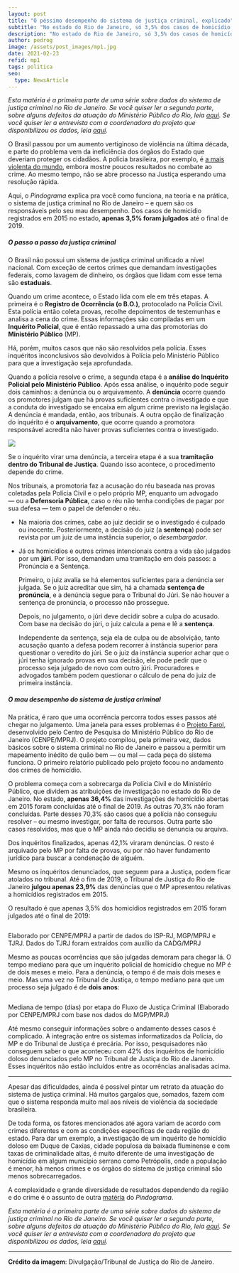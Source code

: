 ```yaml
---
layout: post
title: "O péssimo desempenho do sistema de justiça criminal, explicado"
subtitle: "No estado do Rio de Janeiro, só 3,5% dos casos de homicídio são julgados"
description: "No estado do Rio de Janeiro, só 3,5% dos casos de homicídio são julgados"
author: pedrog
image: /assets/post_images/mp1.jpg
date: 2021-02-23
refid: mp1
tags: politica
seo:
  type: NewsArticle
---
```


<p><em>Esta matéria é a primeira parte de uma série sobre dados do sistema de justiça criminal no Rio de Janeiro. Se você quiser ler a segunda parte, sobre alguns defeitos da atuação do Ministério Público do Rio, leia <a href="/2021/02/23/mp2.html">aqui</a>. Se você quiser ler a entrevista com a coordenadora do projeto que disponibilizou os dados, leia <a href="/2021/02/23/mp3.html">aqui</a>.</em></p>
<p>O Brasil passou por um aumento vertiginoso de violência na última década, e parte do problema vem da ineficiência dos órgãos do Estado que deveriam proteger os cidadãos. A polícia brasileira, por exemplo, é <a href="https://piaui.folha.uol.com.br/policia-que-mais-mata/">a mais violenta do mundo</a>, embora mostre poucos resultados no combate ao crime. Ao mesmo tempo, não se abre processo na Justiça esperando uma resolução rápida.</p>
<p>Aqui, o <em>Pindograma</em> explica pra você como funciona, na teoria e na prática, o sistema de justiça criminal no Rio de Janeiro – e quem são os responsáveis pelo seu mau desempenho. Dos casos de homicídio registrados em 2015 no estado, <strong>apenas 3,5% foram julgados</strong> até o final de 2019.</p>
<div id="o-passo-a-passo-da-justiça-criminal" class="section level5">
<h5>O passo a passo da justiça criminal</h5>
<p>O Brasil não possui um sistema de justiça criminal unificado a nível nacional. Com exceção de certos crimes que demandam investigações federais, como lavagem de dinheiro, os órgãos que lidam com esse tema são <strong>estaduais</strong>.</p>
<p>Quando um crime acontece, o Estado lida com ele em três etapas. A primeira é o <strong>Registro de Ocorrência (o B.O.)</strong>, protocolado na Polícia Civil. Esta polícia então coleta provas, recolhe depoimentos de testemunhas e analisa a cena do crime. Essas informações são compiladas em um <strong>Inquérito Policial</strong>, que é então repassado a uma das promotorias do <strong>Ministério Público</strong> (MP).</p>
<p>Há, porém, muitos casos que não são resolvidos pela polícia. Esses inquéritos inconclusivos são devolvidos à Polícia pelo Ministério Público para que a investigação seja aprofundada.</p>
<p>Quando a polícia resolve o crime, a segunda etapa é a <strong>análise do Inquérito Policial pelo Ministério Público</strong>. Após essa análise, o inquérito pode seguir dois caminhos: a denúncia ou o arquivamento. A <strong>denúncia</strong> ocorre quando os promotores julgam que há provas suficientes contra o investigado e que a conduta do investigado se encaixa em algum crime previsto na legislação. A denúncia é mandada, então, aos tribunais. A outra opção de finalização do inquérito é o <strong>arquivamento</strong>, que ocorre quando a promotora responsável acredita não haver provas suficientes contra o investigado.</p>
<p><img style="max-height: 750px;" src="/assets/post_images/mp1/fluxograma.png" /></p>
<p>Se o inquérito virar uma denúncia, a terceira etapa é a sua <strong>tramitação dentro do Tribunal de Justiça</strong>. Quando isso acontece, o procedimento depende do crime.</p>
<p>Nos tribunais, a promotoria faz a acusação do réu baseada nas provas coletadas pela Polícia Civil e o pelo próprio MP, enquanto um advogado — ou a <strong>Defensoria Pública</strong>, caso o réu não tenha condições de pagar por sua defesa — tem o papel de defender o réu.</p>
<ul>
<li><p>Na maioria dos crimes, cabe ao juiz decidir se o investigado é culpado ou inocente. Posteriormente, a decisão do juiz (a <strong>sentença</strong>) pode ser revista por um juiz de uma instância superior, o <em>desembargador</em>.</p></li>
<li><p>Já os homicídios e outros crimes intencionais contra a vida são julgados por um <strong>júri</strong>. Por isso, demandam uma tramitação em dois passos: a Pronúncia e a Sentença.</p>
<p>Primeiro, o juiz avalia se há elementos suficientes para a denúncia ser julgada. Se o juiz acreditar que sim, há a chamada <strong>sentença de pronúncia</strong>, e a denúncia segue para o Tribunal do Júri. Se não houver a sentença de pronúncia, o processo não prossegue.</p>
<p>Depois, no julgamento, o júri deve decidir sobre a culpa do acusado. Com base na decisão do júri, o juiz calcula a pena e lê a <strong>sentença</strong>.</p>
<p>Independente da sentença, seja ela de culpa ou de absolvição, tanto acusação quanto a defesa podem recorrer à instância superior para questionar o veredito do júri. Se o juiz da instância superior achar que o júri tenha ignorado provas em sua decisão, ele pode pedir que o processo seja julgado de novo com outro júri. Procuradores e advogados também podem questionar o cálculo de pena do juiz de primeira instância.</p></li>
</ul>
</div>
<div id="o-mau-desempenho-do-sistema-de-justiça-criminal" class="section level5">
<h5>O mau desempenho do sistema de justiça criminal</h5>
<p>Na prática, é raro que uma ocorrência percorra todos esses passos até chegar no julgamento. Uma janela para esses problemas é o <a href="https://ierbb.mprj.mp.br/ci/Caderno_IERBB_Projeto_Farol_Luz_Sobre_as_Promotorias.pdf">Projeto Farol</a>, desenvolvido pelo Centro de Pesquisa do Ministério Público do Rio de Janeiro (CENPE/MPRJ). O projeto compilou, pela primeira vez, dados básicos sobre o sistema criminal no Rio de Janeiro e passou a permitir um mapeamento inédito de quão bem — ou mal — cada peça do sistema funciona. O primeiro relatório publicado pelo projeto focou no andamento dos crimes de homicídio.</p>
<p>O problema começa com a sobrecarga da Polícia Civil e do Ministério Público, que dividem as atribuições de investigação no estado do Rio de Janeiro. No estado, <strong>apenas 36,4%</strong> das investigações de homicídio abertas em 2015 foram concluídas até o final de 2019. As outras 70,3% não foram concluídas. Parte desses 70,3% são casos que a polícia não conseguiu resolver – ou mesmo investigar, por falta de recursos. Outra parte são casos resolvidos, mas que o MP ainda não decidiu se denuncia ou arquiva.</p>
<p>Dos inquéritos finalizados, apenas 42,1% viraram denúncias. O resto é arquivado pelo MP por falta de provas, ou por não haver fundamento jurídico para buscar a condenação de alguém.</p>
<p>Mesmo os inquéritos denunciados, que seguem para a Justiça, podem ficar atolados no tribunal. Até o fim de 2019, o Tribunal de Justiça do Rio de Janeiro <strong>julgou apenas 23,9%</strong> das denúncias que o MP apresentou relativas a homicídios registrados em 2015.</p>
<p>O resultado é que apenas 3,5% dos homicídios registrados em 2015 foram julgados até o final de 2019:</p>
<div class="figure">
<img style="max-height: 1000px;" src="/assets/post_images/mp1/cenpe-fluxograma.png" alt="" />
<p class="caption">Elaborado por CENPE/MPRJ a partir de dados do ISP-RJ, MGP/MPRJ e TJRJ. Dados do TJRJ foram extraídos com auxílio da CADG/MPRJ</p>
</div>
<p>Mesmo as poucas ocorrências que são julgadas demoram para chegar lá. O tempo mediano para que um inquérito policial de homicídio chegue no MP é de dois meses e meio. Para a denúncia, o tempo é de mais dois meses e meio. Mas uma vez no Tribunal de Justiça, o tempo mediano para que um processo seja julgado é de <strong>dois anos</strong>:</p>
<div class="figure">
<img style="max-height: 1000px;" src="/assets/post_images/mp1/cenpe-tempo.png" alt="" />
<p class="caption">Mediana de tempo (dias) por etapa do Fluxo de Justiça Criminal (Elaborado por CENPE/MPRJ com base nos dados do MGP/MPRJ)</p>
</div>
<p>Até mesmo conseguir informações sobre o andamento desses casos é complicado. A integração entre os sistemas informatizados da Polícia, do MP e do Tribunal de Justiça é precária. Por isso, pesquisadores não conseguem saber o que aconteceu com 42% dos inquéritos de homicídio doloso denunciados pelo MP no Tribunal de Justiça do Rio de Janeiro. Esses inquéritos não estão incluídos entre as ocorrências analisadas acima.</p>
<hr />
<p>Apesar das dificuldades, ainda é possível pintar um retrato da atuação do sistema de justiça criminal. Há muitos gargalos que, somados, fazem com que o sistema responda muito mal aos níveis de violência da sociedade brasileira.</p>
<p>De toda forma, os fatores mencionados até agora variam de acordo com crimes diferentes e com as condições específicas de cada região do estado. Para dar um exemplo, a investigação de um inquérito de homicídio doloso em Duque de Caxias, cidade populosa da baixada fluminense e com taxas de criminalidade altas, é muito diferente de uma investigação de homicídio em algum município serrano como Petrópolis, onde a população é menor, há menos crimes e os órgãos do sistema de justiça criminal são menos sobrecarregados.</p>
<p>A complexidade e grande diversidade de resultados dependendo da região e do crime é o assunto de outra <a href="/2021/02/23/mp2.html">matéria</a> do <em>Pindograma</em>.</p>
<p><em>Esta matéria é a primeira parte de uma série sobre dados do sistema de justiça criminal no Rio de Janeiro. Se você quiser ler a segunda parte, sobre alguns defeitos da atuação do Ministério Público do Rio, leia <a href="/2021/02/23/mp2.html">aqui</a>. Se você quiser ler a entrevista com a coordenadora do projeto que disponibilizou os dados, leia <a href="/2021/02/23/mp3.html">aqui</a>.</em></p>

<hr />
<p><strong>Crédito da imagem</strong>: Divulgação/Tribunal de Justiça do Rio de Janeiro.</p>
</div>
